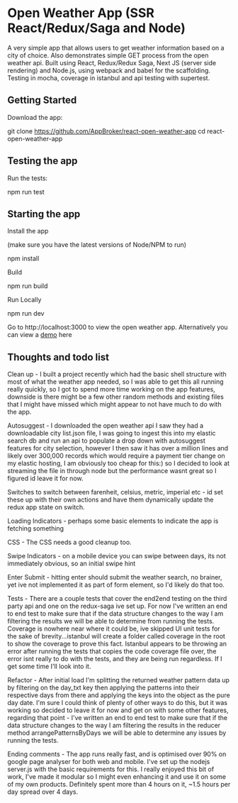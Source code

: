 # Open Weather App (SSR React/Redux/Saga and Node)
A very simple app that allows users to get weather information based on a city of choice. Also demonstrates simple GET process from the open weather api. Built using React, Redux/Redux Saga, Next JS (server side rendering) and Node.js, using webpack and babel for the scaffolding. Testing in mocha, coverage in istanbul and api testing with supertest.

## Getting Started
Download the app:

git clone https://github.com/AppBroker/react-open-weather-app
cd react-open-weather-app


## Testing the app
Run the tests:

npm run test


## Starting the app
Install the app

(make sure you have the latest versions of Node/NPM to run)

npm install


Build


npm run build


Run Locally


npm run dev


Go to http://localhost:3000 to view the open weather app. Alternatively you can view a [demo](http://open-weather-app.eu-gb.mybluemix.net) here

## Thoughts and todo list
Clean up - I built a project recently which had the basic shell structure with most of what the weather app needed, so I was able to get this all running really quickly, so I got to spend more time working on the app features, downside is there might be a few other random methods and existing files that I might have missed which might appear to not have much to do with the app.

Autosuggest - I downloaded the open weather api I saw they had a downloadable city list.json file, I was going to ingest this into my elastic search db and run an api to populate a drop down with autosuggest features for city selection, however I then saw it has over a million lines and likely over 300,000 records which would require a payment tier change on my elastic hosting, I am obviously too cheap for this:) so I decided to look at streaming the file in through node but the performance wasnt great so I figured id leave it for now.

Switches to switch between farenheit, celsius, metric, imperial etc - id set these up with their own actions and have them dynamically update the redux app state on switch.

Loading Indicators - perhaps some basic elements to indicate the app is fetching something

CSS - The CSS needs a good cleanup too.

Swipe Indicators - on a mobile device you can swipe between days, its not immediately obvious, so an initial swipe hint

Enter Submit - hitting enter should submit the weather search, no brainer, yet ive not implemented it as part of form element, so I'd likely do that too.

Tests - There are a couple tests that cover the end2end testing on the third party api and one on the redux-saga ive set up. For now I've written an end to end test to make sure that if the data structure changes to the way I am filtering the results we will be able to determine from running the tests. Coverage is nowhere near where it could be, ive skipped UI unit tests for the sake of brevity...istanbul will create a folder called coverage in the root to show the coverage to prove this fact. Istanbul appears to be throwing an error after running the tests that copies the code coverage file over, the error isnt really to do with the tests, and they are being run regardless. If I get some time I'll look into it.

Refactor - After initial load I'm splitting the returned weather pattern data up by filtering on the day_txt key then applying the patterns into their respective days from there and applying the keys into the object as the pure day date. I'm sure I could think of plenty of other ways to do this, but it was working so decided to leave it for now and get on with some other features, regarding that point - I've written an end to end test to make sure that if the data structure changes to the way I am filtering the results in the reducer method arrangePatternsByDays we will be able to determine any issues by running the tests.

Ending comments - The app runs really fast, and is optimised over 90% on google page analyser for both web and mobile. I've set up the nodejs server.js with the basic requirements for this.
I really enjoyed this bit of work, I've made it modular so I might even enhancing it and use it on some of my own products. Definitely spent more than 4 hours on it, ~1.5 hours per day spread over 4 days.